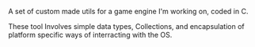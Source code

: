 A set of custom made utils for a game engine I'm working on, coded in C. 

These tool Involves simple data types, Collections, and encapsulation of platform specific ways of interracting with the OS.
